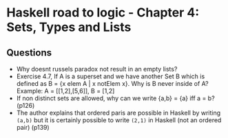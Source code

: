 # Haskell road to logic - Chapter 4: Sets, Types and Lists

## Questions

* Why doesnt russels paradox not result in an empty lists?
* Exercise 4.7, If A is a superset and we have another Set B which is defined
as B = {x elem A | x notElem x}. Why is B never inside of A?
Example: A = [[1,2],[5,6]], B = [1,2]
* If non distinct sets are allowed, why can we write {a,b} = {a} iff a = b? (p126)
* The author explains that ordered paris are possible in Haskell by writing
`(a,b)` but it is certainly possible to write `(2,1)` in Haskell (not an ordered pair) (p139)

